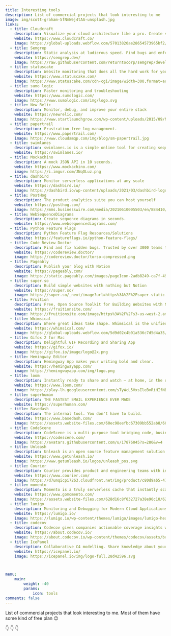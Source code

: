 ```yaml
---
title: Interesting tools
description: List of commercial projects that look interesting to me
image: img/scott-graham-5fNmWej4tAA-unsplash.jpg
links:
  - title: Cloudcraft
    description: Visualize your cloud architecture like a pro. Create smart AWS diagrams
    website: https://www.cloudcraft.co/
    image: https://global-uploads.webflow.com/57013820ae28654573965bf2/570409f4f795da6141d7a581_cloudcraft-logo-with-text.svg
  - title: Semgrep
    description: Static analysis at ludicrous speed. Find bugs and enforce code standards
    website: https://semgrep.dev/
    image: https://raw.githubusercontent.com/returntocorp/semgrep/develop/semgrep.svg
  - title: statuscake
    description: Website monitoring that does all the hard work for you
    website: https://www.statuscake.com/
    image: https://www.statuscake.com/cdn-cgi/image/width=300,format=auto/wp-content/uploads/2021/06/Horizontal-Logo-Blackberry-Text.png
  - title: sumo logic
    description: Faster monitoring and troubleshooting
    website: https://www.sumologic.com/
    image: https://www.sumologic.com/img/logo.svg
  - title: New Relic
    description: Monitor, debug, and improve your entire stack
    website: https://newrelic.com/
    image: https://www.startlaunchgrow.com/wp-content/uploads/2015/09/NewRelic-logo-bug-300x300.png
  - title: papertrail
    description: Frustration-free log management.
    website: https://www.papertrail.com/
    image: https://www.cloudamqp.com/img/blog/sm-papertrail.jpg
  - title: swimlanes
    description: swimlanes.io is a simple online tool for creating sequence diagrams.
    website: https://swimlanes.io/
  - title: Mockachino
    description: A mock JSON API in 10 seconds.
    website: https://www.mockachino.com/
    image: https://i.imgur.com/JNqOLuz.png
  - title: dashbird
    description: Monitor serverless applications at any scale
    website: https://dashbird.io/
    image: https://dashbird.io/wp-content/uploads/2021/03/dashbird-logo@2x.png
  - title: PostHog
    description: The product analytics suite you can host yourself
    website: https://posthog.com/
    image: https://mms.businesswire.com/media/20210610005503/en/884410/22/posthog-logo-800x155.jpg
  - title: WebSequenceDiagrams
    description: Create sequence diagrams in seconds.
    website: https://www.websequencediagrams.com/
  - title: Python Feature Flags
    description: Python Feature Flag Resources/Solutions
    website: https://featureflags.io/python-feature-flags/
  - title: Code Review Doctor
    description: Find and fix hidden bugs. Trusted by over 3000 teams to instantly find and fix Python or Django mistakes, bugs, anti-patterns, and more.
    website: https://codereview.doctor/
    image: https://codereview.doctor/torso-compressed.png
  - title: Pageably
    description: Publish your blog with Notion
    website: https://pageably.com/
    image: https://static.pageably.com/images/pageIcon-2adb8249-ca7f-4911-99a7-c490563c797c
  - title: super.so
    description: Build simple websites with nothing but Notion
    website: https://super.so/
    image: https://super.so/_next/image?url=https%3A%2F%2Fsuper-static-assets.s3.amazonaws.com%2F63d59e6d-b08c-4594-ad51-94d30d455309%2Fimages%2F6892683c-fae1-4ea3-a2bb-e3708c739fa2.svg&w=640&q=80
  - title: Fruition
    description: Free, Open Source Toolkit for Building Websites with Notion
    website: https://fruitionsite.com/
    image: https://fruitionsite.com/image/https%3A%2F%2Fs3-us-west-2.amazonaws.com%2Fsecure.notion-static.com%2F4c44874f-e60d-4d55-a6cd-6c9e0fdb6c6d%2FIcon.png?table=block&id=771ef386-5724-4c27-b938-9734a9cbff44&spaceId=b3d4b7f7-483e-4fb6-8124-1a0208840515&width=250&userId=&cache=v2
  - title: Whimsical
    description: Where great ideas take shape. Whimsical is the unified workspace for thinking and collaboration.
    website: https://whimsical.com/
    image: https://global-uploads.webflow.com/5d9d02c4b01a536c7d5d4a35/5d9f669141d3077765d2af5b_whimsical-logo-on-color%402x.png
  - title: Gifox 2 for Mac
    description: Delightful GIF Recording and Sharing App
    website: https://gifox.io/
    image: https://gifox.io/image/logo@2x.png
  - title: Hemingway Editor
    description: Hemingway App makes your writing bold and clear.
    website: https://hemingwayapp.com/
    image: https://hemingwayapp.com/img/logo.png
  - title: loom
    description: Instantly ready to share and watch – at home, in the office, or a bit of both.
    website: https://www.loom.com/
    image: https://play-lh.googleusercontent.com/sTyWcL5VxsIleBvRiHIfNBCWAP73DlFvNJBrnH5sB33lchkTLuwO-OjmdnmzZT3pn84
  - title: superhuman
    description: THE FASTEST EMAIL EXPERIENCE EVER MADE
    website: https://superhuman.com/
  - title: Basedash
    description: The internal tool. You don't have to build.
    website: https://www.basedash.com/
    image: https://assets.website-files.com/60ec98eefbc67309bb552ab8/60f1e324e14c1d66aaa847fe_Lockup%20-%20Primary.svg
  - title: CodeScene
    description: CodeScene is a multi-purpose tool bridging code, business and people. See hidden risks and social patterns in your code. Prioritize and reduce technical debt.
    website: https://codescene.com/
    image: https://avatars.githubusercontent.com/u/17876045?s=280&v=4
  - title: Unleash
    description: Unleash is an open source feature management solution. It improves the workflow of your development team and leads to quicker software delivery.
    website: https://www.getunleash.io/
    image: https://www.getunleash.io/logos/unleash_pos.svg
  - title: Courier
    description: Courier provides product and engineering teams with intelligent notification infrastructure so you can give your customers the experience they deserve.
    website: https://www.courier.com/
    image: https://d7umqicpi7263.cloudfront.net/img/product/c80d9ab5-4756-4c61-85bf-80ca7e68f1cf/19d900d1-b701-40cc-b34d-dd558c3b192b.png
  - title: momento
    description: Momento is a truly serverless cache that instantly scales to handle spikes and hot keys, while maintaining cache hit rates and low latencies.
    website: https://www.gomomento.com/
    image: https://assets.website-files.com/628d16c8f032727a38e90c10/628fe4f7a046701389a7d47e_logo-momento-typ.svg
  - title: lumigo
    description: Monitoring and Debugging for Modern Cloud Applications With one-click distributed tracing, Lumigo lets developers effortlessly find and fix issues in serverless and containerized environments
    website: https://lumigo.io/
    image: https://lumigo.io/wp-content/themes/lumigo/images/lumigo-header-logo.svg
  - title: codecov
    description: Codecov gives companies actionable coverage insights when and where they need them to ensure they are shipping quality code.
    website: https://about.codecov.io/
    image: https://about.codecov.io/wp-content/themes/codecov/assets/brand/icons/codecov/codecov-circle.svg
  - title: IcePanel
    description: Collaborative C4 modelling. Share knowledge about your systems with a lightweight modelling approach, designed for technical and non-technical teammates.
    website: https://icepanel.io/
    image: https://icepanel.io/img/logo-full.28d42596.svg



menu:
    main:
        weight: -40
        params:
            icon: tools
comments: false
---
```


List of commercial projects that look interesting to me. Most of them have some kind of free plan :wink:

:point_down: :point_down: :point_down:
